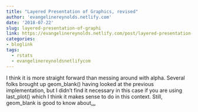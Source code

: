 ```yaml
---
title: "Layered Presentation of Graphics, revised"
author: 'evangelinereynolds.netlify.com'
date: '2018-07-22'
slug: layered-presentation-of-graphi
link: https://evangelinereynolds.netlify.com/post/layered-presentation-of-graphics-take-2/
categories:
- bloglink
tags:
  - rstats
  - evangelinereynoldsnetlifycom
---
```


I think it is more straight forward than messing around with alpha. Several folks brought up geom_blank() having looked at the previous implementation, but I didn’t find it necessary in this case if you are using last_plot() which I think it makes sense to do in this context. Still, geom_blank is good to know about[... <i class="fas fa-external-link-alt"></i>](https://evangelinereynolds.netlify.com/post/layered-presentation-of-graphics-take-2/)

